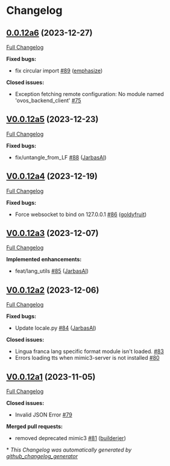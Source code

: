# Changelog

## [0.0.12a6](https://github.com/OpenVoiceOS/ovos-config/tree/0.0.12a6) (2023-12-27)

[Full Changelog](https://github.com/OpenVoiceOS/ovos-config/compare/V0.0.12a5...0.0.12a6)

**Fixed bugs:**

- fix circular import [\#89](https://github.com/OpenVoiceOS/ovos-config/pull/89) ([emphasize](https://github.com/emphasize))

**Closed issues:**

- Exception fetching remote configuration: No module named 'ovos\_backend\_client' [\#75](https://github.com/OpenVoiceOS/ovos-config/issues/75)

## [V0.0.12a5](https://github.com/OpenVoiceOS/ovos-config/tree/V0.0.12a5) (2023-12-23)

[Full Changelog](https://github.com/OpenVoiceOS/ovos-config/compare/V0.0.12a4...V0.0.12a5)

**Fixed bugs:**

- fix/untangle\_from\_LF [\#88](https://github.com/OpenVoiceOS/ovos-config/pull/88) ([JarbasAl](https://github.com/JarbasAl))

## [V0.0.12a4](https://github.com/OpenVoiceOS/ovos-config/tree/V0.0.12a4) (2023-12-19)

[Full Changelog](https://github.com/OpenVoiceOS/ovos-config/compare/V0.0.12a3...V0.0.12a4)

**Fixed bugs:**

- Force websocket to bind on 127.0.0.1 [\#86](https://github.com/OpenVoiceOS/ovos-config/pull/86) ([goldyfruit](https://github.com/goldyfruit))

## [V0.0.12a3](https://github.com/OpenVoiceOS/ovos-config/tree/V0.0.12a3) (2023-12-07)

[Full Changelog](https://github.com/OpenVoiceOS/ovos-config/compare/V0.0.12a2...V0.0.12a3)

**Implemented enhancements:**

- feat/lang\_utils [\#85](https://github.com/OpenVoiceOS/ovos-config/pull/85) ([JarbasAl](https://github.com/JarbasAl))

## [V0.0.12a2](https://github.com/OpenVoiceOS/ovos-config/tree/V0.0.12a2) (2023-12-06)

[Full Changelog](https://github.com/OpenVoiceOS/ovos-config/compare/V0.0.12a1...V0.0.12a2)

**Fixed bugs:**

- Update locale.py [\#84](https://github.com/OpenVoiceOS/ovos-config/pull/84) ([JarbasAl](https://github.com/JarbasAl))

**Closed issues:**

- Lingua franca lang specific format module isn't loaded. [\#83](https://github.com/OpenVoiceOS/ovos-config/issues/83)
- Errors loading tts when mimic3-server is not installed [\#80](https://github.com/OpenVoiceOS/ovos-config/issues/80)

## [V0.0.12a1](https://github.com/OpenVoiceOS/ovos-config/tree/V0.0.12a1) (2023-11-05)

[Full Changelog](https://github.com/OpenVoiceOS/ovos-config/compare/V0.0.11...V0.0.12a1)

**Closed issues:**

- Invalid JSON Error [\#79](https://github.com/OpenVoiceOS/ovos-config/issues/79)

**Merged pull requests:**

- removed deprecated mimic3 [\#81](https://github.com/OpenVoiceOS/ovos-config/pull/81) ([builderjer](https://github.com/builderjer))



\* *This Changelog was automatically generated by [github_changelog_generator](https://github.com/github-changelog-generator/github-changelog-generator)*
